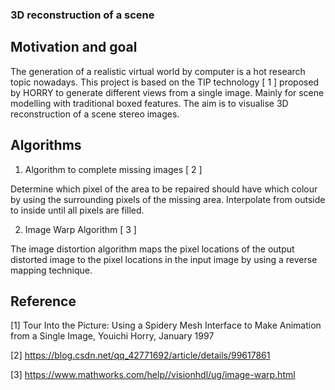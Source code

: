 ### 3D reconstruction of a scene 
## Motivation and goal
The generation of a realistic virtual world by computer is a hot research topic nowadays. This project is based on the TIP technology [ 1 ] proposed by HORRY to generate different views from a single image. Mainly for scene modelling with traditional boxed features. The aim is to visualise 3D reconstruction of a scene stereo images.

## Algorithms 
1. Algorithm to complete missing images [ 2 ]
   
Determine which pixel of the area to be repaired should have which colour by using the surrounding pixels of the missing area. Interpolate from outside to inside until all pixels are filled.

2. Image Warp Algorithm [ 3 ]

The image distortion algorithm maps the pixel locations of the output distorted image to the pixel locations in the input image by using a reverse mapping technique.

## Reference
[1] Tour Into the Picture: Using a Spidery Mesh Interface to Make Animation from a Single Image, Youichi Horry, January 1997

[2] https://blog.csdn.net/qq_42771692/article/details/99617861

[3] https://www.mathworks.com/help//visionhdl/ug/image-warp.html
